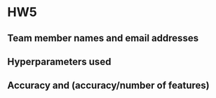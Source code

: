 # HW5

## Team member names and email addresses



## Hyperparameters used



## Accuracy and (accuracy/number of features)
